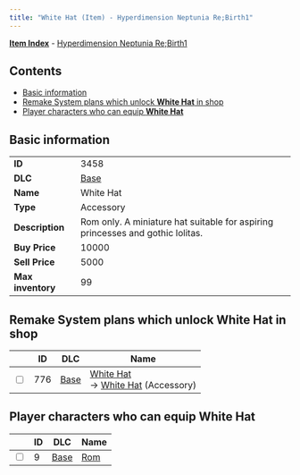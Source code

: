 ```yaml
---
title: "White Hat (Item) - Hyperdimension Neptunia Re;Birth1"
---
```


[**Item Index**](/neptunia/rb1/item/index.html) - [Hyperdimension Neptunia Re;Birth1](/neptunia/rb1)

## Contents

- [Basic information](#basic-information)
- [Remake System plans which unlock **White Hat** in shop](#remake-system-plans-which-unlock-white-hat-in-shop)
- [Player characters who can equip **White Hat**](#player-characters-who-can-equip-white-hat)

## Basic information

|   |   |
| -- | -- |
| **ID** | 3458 |
| **DLC** | [Base](/neptunia/rb1/dlc/1-base.html) |
| **Name** | White Hat |
| **Type** | Accessory |
| **Description** | Rom only. A miniature hat suitable for aspiring princesses and gothic lolitas. |
| **Buy Price** | 10000 |
| **Sell Price** | 5000 |
| **Max inventory** | 99 |

## Remake System plans which unlock **White Hat** in shop

|    | ID | DLC | Name |
| -- | -- | --- | ---- |
| <input type="checkbox" id="rb1-remake-1-776" class="trackbox" /> | 776 | [Base](/neptunia/rb1/dlc/1-base.html) | [White Hat](/neptunia/rb1/remake/1-776-white-hat.html)<br />→ [White Hat](/neptunia/rb1/item/1-3458-white-hat.html) (Accessory) |

## Player characters who can equip **White Hat**

|    | ID | DLC | Name |
| -- | -- | --- | ---- |
| <input type="checkbox" id="rb1-player-1-9" class="trackbox" /> | 9 | [Base](/neptunia/rb1/dlc/1-base.html) | [Rom](/neptunia/rb1/player/1-9-rom.html) |